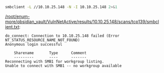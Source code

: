 ```bash
smbclient -L //10.10.25.148 -N -I 10.10.25.148 2>&1
```

[/root/enum-more/obsidian_vault/VulnNetActive/results/10.10.25.148/scans/tcp139/smbclient.txt](file:///root/enum-more/obsidian_vault/VulnNetActive/results/10.10.25.148/scans/tcp139/smbclient.txt):

```
do_connect: Connection to 10.10.25.148 failed (Error NT_STATUS_RESOURCE_NAME_NOT_FOUND)
Anonymous login successful

	Sharename       Type      Comment
	---------       ----      -------
Reconnecting with SMB1 for workgroup listing.
Unable to connect with SMB1 -- no workgroup available


```
